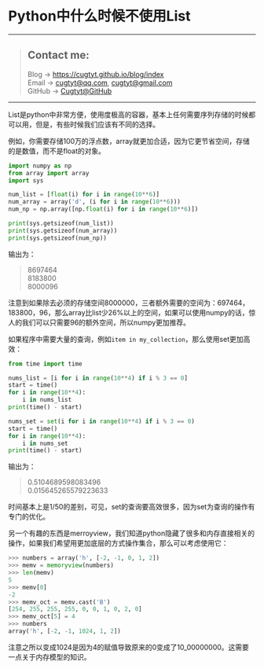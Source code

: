 # Python中什么时候不使用List

---
> ## Contact me:
> Blog -> <https://cugtyt.github.io/blog/index>  
> Email -> <cugtyt@qq.com>, <cugtyt@gmail.com>  
> GitHub -> [Cugtyt@GitHub](https://github.com/Cugtyt)

---

List是python中非常方便，使用度极高的容器，基本上任何需要序列存储的时候都可以用，但是，有些时候我们应该有不同的选择。

例如，你需要存储100万的浮点数，array就更加合适，因为它更节省空间，存储的是数值，而不是float的对象。

``` python
import numpy as np
from array import array
import sys

num_list = [float(i) for i in range(10**6)]
num_array = array('d', (i for i in range(10**6)))
num_np = np.array([np.float(i) for i in range(10**6)])

print(sys.getsizeof(num_list))
print(sys.getsizeof(num_array))
print(sys.getsizeof(num_np))
```

输出为：

> 8697464  
> 8183800  
> 8000096

注意到如果除去必须的存储空间8000000，三者额外需要的空间为：697464，183800，96，那么array比list少26%以上的空间，如果可以使用numpy的话，惊人的我们可以只需要96的额外空间，所以numpy更加推荐。

如果程序中需要大量的查询，例如`item in my_collection`，那么使用set更加高效：

``` python
from time import time

nums_list = [i for i in range(10**4) if i % 3 == 0]
start = time()
for i in range(10**4):
    i in nums_list
print(time() - start)

nums_set = set(i for i in range(10**4) if i % 3 == 0)
start = time()
for i in range(10**4):
    i in nums_set
print(time() - start)
```

输出为：

> 0.5104689598083496  
> 0.015645265579223633

时间基本上是1/50的差别，可见，set的查询要高效很多，因为set为查询的操作有专门的优化。

另一个有趣的东西是merroyview，我们知道python隐藏了很多和内存直接相关的操作，如果我们希望用更加底层的方式操作集合，那么可以考虑使用它：

``` python
>>> numbers = array('h', [-2, -1, 0, 1, 2])
>>> memv = memoryview(numbers)
>>> len(memv)
5
>>> memv[0]
-2
>>> memv_oct = memv.cast('B')
[254, 255, 255, 255, 0, 0, 1, 0, 2, 0]
>>> memv_oct[5] = 4
>>> numbers
array('h', [-2, -1, 1024, 1, 2])
```

注意之所以变成1024是因为4的赋值导致原来的0变成了10_00000000。这需要一点关于内存模型的知识。